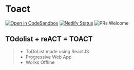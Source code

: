 # Toact 
[![Open in CodeSandbox](https://img.shields.io/badge/Open%20in-CodeSandbox-blue?style=flat&logo=codesandbox)](https://githubbox.com/SatvikG7/toact) 
[![Netlify Status](https://img.shields.io/badge/Netlify-Status-success?style=flat&logo=netlify)](https://app.netlify.com/sites/toact/deploys)
![PRs Welcome](https://img.shields.io/badge/PRs-Welcome-important)
## TOdolist + reACT = TOACT

> - ToDoList made using ReactJS
> - Progressive Web App
> - Works Offline
